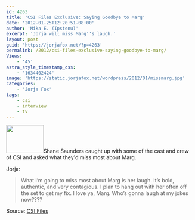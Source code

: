 ```yaml
---
id: 4263
title: 'CSI Files Exclusive: Saying Goodbye to Marg'
date: '2012-01-25T12:20:51-08:00'
author: 'Mika E. (Ipstenu)'
excerpt: 'Jorja will miss Marg''s laugh.'
layout: post
guid: 'https://jorjafox.net/?p=4263'
permalink: /2012/csi-files-exclusive-saying-goodbye-to-marg/
Views:
    - '45'
astra_style_timestamp_css:
    - '1634402424'
image: 'https://static.jorjafox.net/wordpress/2012/01/missmarg.jpg'
categories:
    - 'Jorja Fox'
tags:
    - csi
    - interview
    - tv
---
```


<a href="//static.jorjafox.net/wordpress/2012/01/missmarg.jpg"><img class="alignleft size-thumbnail wp-image-4264" title="missmarg" src="//static.jorjafox.net/wordpress/2012/01/missmarg-210x140.jpg" alt="" width="100" height="75" /></a>Shane Saunders caught up with some of the cast and crew of CSI and asked what they'd miss most about Marg.

Jorja:
<blockquote>What I’m going to miss most about Marg is her laugh. It’s bold, authentic, and very contagious. I plan to hang out with her often off the set to get my fix. I love ya, Marg. Who’s gonna laugh at my jokes now????</blockquote>
Source: <a href="http://www.csifiles.com/content/2012/01/csi-cast-crew-say-goodbye-to-helgenberger/">CSI Files</a>